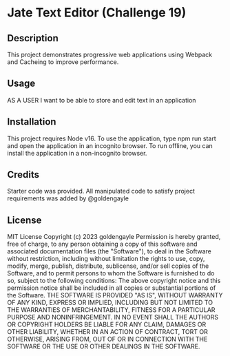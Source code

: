 # Jate Text Editor (Challenge 19)

## Description
This project demonstrates progressive web applications using Webpack and Cacheing to improve performance.  
## Usage
AS A USER I want to be able to store and edit text in an application
<!-- <img src="examples/SVGgeneratorAPPimage.png" alt="screenshot of application">
  <a href= "https://drive.google.com/file/d/1mIhwfCKPpSGla_orYhxqc2HyiJb2Qs4o/view"> Link for video Explanation </a> -->


## Installation
This project requires Node v16. To use the application, type npm run start and open the application in an incognito browser. To run offline, you can install the application in a non-incognito browser. 


## Credits
Starter code was provided. All manipulated code to satisfy project requirements was added by @goldengayle

## License
MIT License
Copyright (c) 2023 goldengayle
Permission is hereby granted, free of charge, to any person obtaining a copy of this software and associated documentation files (the "Software"), to deal in the Software without restriction, including without limitation the rights to use, copy, modify, merge, publish, distribute, sublicense, and/or sell copies of the Software, and to permit persons to whom the Software is furnished to do so, subject to the following conditions:
The above copyright notice and this permission notice shall be included in all copies or substantial portions of the Software.
THE SOFTWARE IS PROVIDED "AS IS", WITHOUT WARRANTY OF ANY KIND, EXPRESS OR IMPLIED, INCLUDING BUT NOT LIMITED TO THE WARRANTIES OF MERCHANTABILITY, FITNESS FOR A PARTICULAR PURPOSE AND NONINFRINGEMENT. IN NO EVENT SHALL THE AUTHORS OR COPYRIGHT HOLDERS BE LIABLE FOR ANY CLAIM, DAMAGES OR OTHER LIABILITY, WHETHER IN AN ACTION OF CONTRACT, TORT OR OTHERWISE, ARISING FROM, OUT OF OR IN CONNECTION WITH THE SOFTWARE OR THE USE OR OTHER DEALINGS IN THE SOFTWARE.
